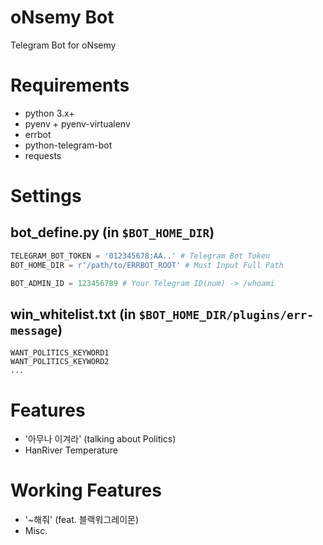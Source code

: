 oNsemy Bot
===========
Telegram Bot for oNsemy

# Requirements

* python 3.x+
* pyenv + pyenv-virtualenv
* errbot
* python-telegram-bot
* requests

# Settings

## bot_define.py (in `$BOT_HOME_DIR`)

```python
TELEGRAM_BOT_TOKEN = '012345678:AA..' # Telegram Bot Token
BOT_HOME_DIR = r'/path/to/ERRBOT_ROOT' # Must Input Full Path

BOT_ADMIN_ID = 123456789 # Your Telegram ID(num) -> /whoami
```

## win_whitelist.txt (in `$BOT_HOME_DIR/plugins/err-message`)

```
WANT_POLITICS_KEYWORD1
WANT_POLITICS_KEYWORD2
...
```

# Features

* '아무나 이겨라' (talking about Politics)
* HanRiver Temperature

# Working Features

* '~해줘' (feat. 블랙워그레이몬)
* Misc.

